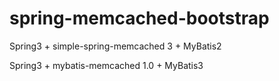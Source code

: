 spring-memcached-bootstrap
===========================

Spring3 + simple-spring-memcached 3 + MyBatis2

Spring3 + mybatis-memcached 1.0 + MyBatis3